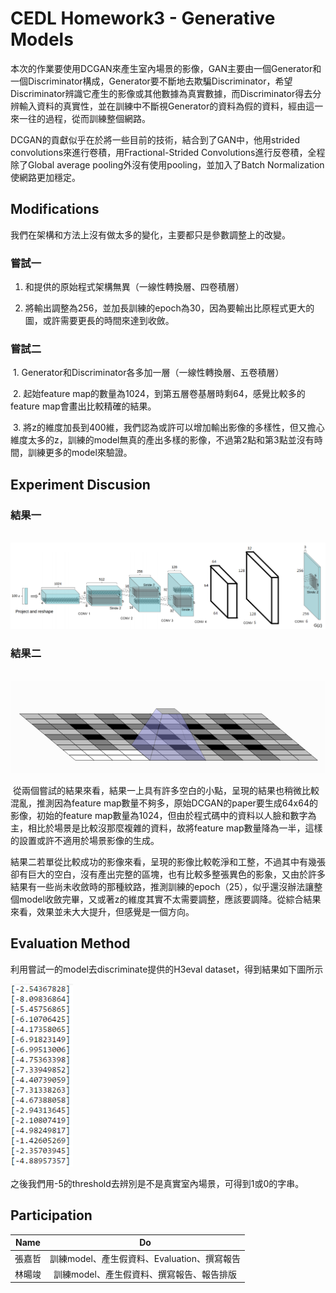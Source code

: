 # CEDL Homework3 - Generative Models


  本次的作業要使用DCGAN來產生室內場景的影像，GAN主要由一個Generator和一個Discriminator構成，Generator要不斷地去欺騙Discriminator，希望Discriminator辨識它產生的影像或其他數據為真實數據，而Discriminator得去分辨輸入資料的真實性，並在訓練中不斷視Generator的資料為假的資料，經由這一來一往的過程，從而訓練整個網路。
  
  
  DCGAN的貢獻似乎在於將一些目前的技術，結合到了GAN中，他用strided convolutions來進行卷積，用Fractional-Strided Convolutions進行反卷積，全程除了Global average pooling外沒有使用pooling，並加入了Batch Normalization使網路更加穩定。
  

## Modifications

我們在架構和方法上沒有做太多的變化，主要都只是參數調整上的改變。

### 嘗試一

  1. 和提供的原始程式架構無異（一線性轉換層、四卷積層）
  
  2. 將輸出調整為256，並加長訓練的epoch為30，因為要輸出比原程式更大的圖，或許需要更長的時間來達到收斂。
  
### 嘗試二 

  1. Generator和Discriminator各多加一層（一線性轉換層、五卷積層）
  
  2. 起始feature map的數量為1024，到第五層卷基層時剩64，感覺比較多的feature map會畫出比較精確的結果。
  
  3. 將z的維度加長到400維，我們認為或許可以增加輸出影像的多樣性，但又擔心維度太多的z，訓練的model無真的產出多樣的影像，不過第2點和第3點並沒有時間，訓練更多的model來驗證。
  
## Experiment Discusion
### 結果一

  <img src=/image/1.png width=600 />

### 結果二

  <img src=/image/2.png width=600 />
  
  從兩個嘗試的結果來看，結果一上具有許多空白的小點，呈現的結果也稍微比較混亂，推測因為feature map數量不夠多，原始DCGAN的paper要生成64x64的影像，初始的feature map數量為1024，但由於程式碼中的資料以人臉和數字為主，相比於場景是比較沒那麼複雜的資料，故將feature map數量降為一半，這樣的設置或許不適用於場景影像的生成。
  
  結果二若單從比較成功的影像來看，呈現的影像比較乾淨和工整，不過其中有幾張卻有巨大的空白，沒有產出完整的區塊，也有比較多整張異色的影象，又由於許多結果有一些尚未收斂時的那種紋路，推測訓練的epoch（25），似乎還沒辦法讓整個model收斂完畢，又或著z的維度其實不太需要調整，應該要調降。從綜合結果來看，效果並未大大提升，但感覺是一個方向。
  
## Evaluation Method
利用嘗試一的model去discriminate提供的H3eval dataset，得到結果如下圖所示


<img src=/image/3.png width=100 />


之後我們用-5的threshold去辨別是不是真實室內場景，可得到1或0的字串。 
  
  
## Participation
| Name | Do |
| :---: | :---: |
| 張嘉哲 | 訓練model、產生假資料、Evaluation、撰寫報告|
| 林暘竣 | 訓練model、產生假資料、撰寫報告、報告排版|

  
